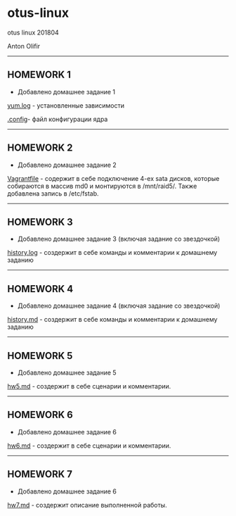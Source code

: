 # otus-linux
otus linux 201804

Anton Olifir

-------------
## HOMEWORK 1

* Добавлено домашнее задание 1

[yum.log](./hw1/yum.log) - установленные зависимости

[.config](./hw1/.config)- файл конфигурации ядра

-------------
## HOMEWORK 2

* Добавлено домашнее задание 2

[Vagrantfile](./hw2/Vagrantfile) - содержит в себе подключение 4-ех sata дисков, которые собираются в массив md0 и монтируются в /mnt/raid5/. Также добавлена запись в /etc/fstab.

-------------
## HOMEWORK 3

* Добавлено домашнее задание 3 (включая задание со звездочкой)

[history.log](./hw3/history.log) - создержит в себе команды и комментарии к домашнему заданию

-------------
## HOMEWORK 4

* Добавлено домашнее задание 4 (включая задание со звездочкой)

[history.md](./hw4/history.md) - создержит в себе команды и комментарии к домашнему заданию

-------------
## HOMEWORK 5

* Добавлено домашнее задание 5

[hw5.md](./hw5/hw5.md) - создержит в себе сценарии и комментарии.

-------------
## HOMEWORK 6

* Добавлено домашнее задание 6

[hw6.md](./hw6/hw6.md) - создержит в себе сценарии и комментарии.

-------------
## HOMEWORK 7

* Добавлено домашнее задание 6

[hw7.md](./hw7/hw7.md) - создержит описание выполненной работы.


